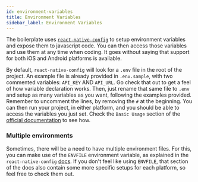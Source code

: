 ```yaml
---
id: environment-variables
title: Environment Variables
sidebar_label: Environment Variables
---
```


The boilerplate uses [`react-native-config`](https://github.com/luggit/react-native-config) to setup environment variables and expose them to javascript code. You can then access those variables and use them at any time when coding. It goes without saying that support for both iOS and Android platforms is available.

By default, `react-native-config` will look for a `.env` file in the root of the project. An example file is already provided in `.env.sample`, with two commented variables: `API_KEY` AND `API_URL`. Go check that out to get a feel of how variable declaration works. Then, just rename that same file to `.env` and setup as many variables as you want, following the examples provided. Remember to uncomment the lines, by removing the `#` at the beginning. You can then run your project, in either platform, and you should be able to access the variables you just set. Check the `Basic Usage` section of the [official documentation](https://github.com/luggit/react-native-config#basic-usage) to see how.

### Multiple environments

Sometimes, there will be a need to have multiple environment files. For this, you can make use of the `ENVFILE` environment variable, as explained in the `react-native-config` [docs](https://github.com/luggit/react-native-config#different-environments). If you don't feel like using `ENVFILE`, that section of the docs also contain some more specific setups for each platform, so feel free to check them out.